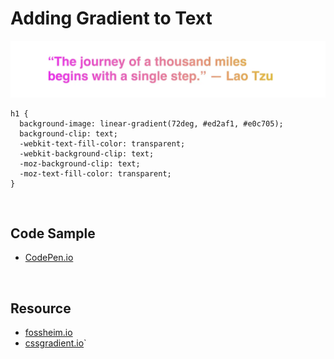 # Adding Gradient to Text
![screenshot](./images/text-gradient.webp)
```
h1 {
  background-image: linear-gradient(72deg, #ed2af1, #e0c705);
  background-clip: text;
  -webkit-text-fill-color: transparent;
  -webkit-background-clip: text;
  -moz-background-clip: text;
  -moz-text-fill-color: transparent;
}
```
<br>

## Code Sample
* [CodePen.io](https://codepen.io/jsohndata/pen/wvyxoYd)

<br>

## Resource
* [fossheim.io](https://fossheim.io/writing/posts/css-text-gradient/)
* [cssgradient.io](https://cssgradient.io/blog/css-gradient-text/)`